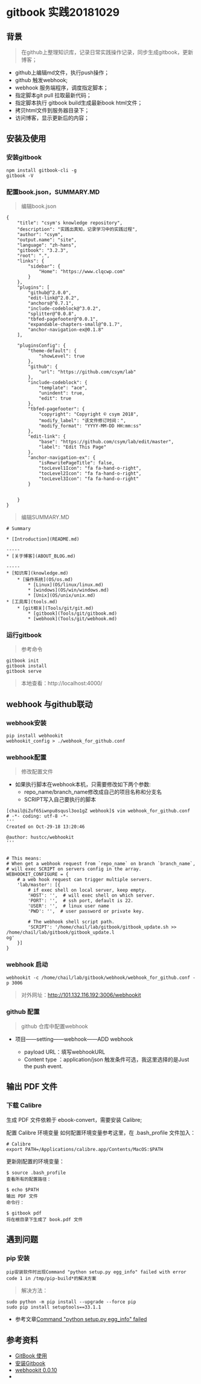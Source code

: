 # gitbook 实践20181029
## 背景
> 在github上整理知识库，记录日常实践操作记录，同步生成gitbook，更新博客；

- github上编辑md文件，执行push操作；
- github 触发webhook;
- webhook 服务端程序，调度指定脚本；
- 指定脚本git pull 拉取最新代码；
- 指定脚本执行 gitbook build生成最新book html文件；
- 拷贝html文件到服务器目录下；
- 访问博客，显示更新后的内容；

## 安装及使用

### 安装gitbook
```
npm install gitbook-cli -g
gitbook -V
```
### 配置book.json，SUMMARY.MD
> 编辑book.json

```
{
    "title": "csym's knowledge repository",
    "description": "实践出真知，记录学习中的实践过程",
    "author": "csym",
    "output.name": "site",
    "language": "zh-hans",
    "gitbook": "3.2.3",
    "root": ".",
    "links": {
        "sidebar": {
            "Home": "https://www.clqcwp.com"
        }
    },
    "plugins": [
        "github@^2.0.0",
        "edit-link@^2.0.2",
        "anchors@^0.7.1",
        "include-codeblock@^3.0.2",
        "splitter@^0.0.8",
        "tbfed-pagefooter@^0.0.1",
        "expandable-chapters-small@^0.1.7",
        "anchor-navigation-ex@0.1.8"
    ],

    "pluginsConfig": {
        "theme-default": {
            "showLevel": true
        },
        "github": {
            "url": "https://github.com/csym/lab"
        },
        "include-codeblock": {
            "template": "ace",
            "unindent": true,
            "edit": true
        },
        "tbfed-pagefooter": {
            "copyright": "Copyright © csym 2018",
            "modify_label": "该文件修订时间：",
            "modify_format": "YYYY-MM-DD HH:mm:ss"
        },
        "edit-link": {
            "base": "https://github.com/csym/lab/edit/master",
            "label": "Edit This Page"
        },
        "anchor-navigation-ex": {
            "isRewritePageTitle": false,
            "tocLevel1Icon": "fa fa-hand-o-right",
            "tocLevel2Icon": "fa fa-hand-o-right",
            "tocLevel3Icon": "fa fa-hand-o-right"
        }


    }
}
```
> 编辑SUMMARY.MD

```
# Summary

* [Introduction](README.md)

-----
* [关于博客](ABOUT_BLOG.md)

-----
* [知识库](knowledge.md)
    * [操作系统](OS/os.md)
        * [Linux](OS/linux/linux.md)
        * [windows](OS/win/windows.md)
        * [Unix](OS/unix/unix.md)
* [工具库](tools.md)
    * [git相关](Tools/git/git.md)
        * [gitbook](Tools/git/gitbook.md)
        * [webhook](Tools/git/webhook.md)

```

### 运行gitbook

> 参考命令
```
gitbook init
gitbook install
gitbook serve
```
> 本地查看：http://localhost:4000/

## webhook 与github联动
### webhook安装
```
pip install webhookit
webhookit_config > ./webhook_for_github.conf
```
### webhook配置

> 修改配置文件

- 如果执行脚本在webhook本机，只需要修改如下两个参数:
    - repo_name/branch_name修改成自己的项目名称和分支名
    - SCRIPT写入自己要执行的脚本

```
[chail@iZuf65iwnpu8squsl3oo1gZ webhook]$ vim webhook_for_github.conf                                    
# -*- coding: utf-8 -*-
'''
Created on Oct-29-18 13:20:46

@author: hustcc/webhookit
'''


# This means:
# When get a webhook request from `repo_name` on branch `branch_name`,
# will exec SCRIPT on servers config in the array.
WEBHOOKIT_CONFIGURE = {
    # a web hook request can trigger multiple servers.
    'lab/master': [{
        # if exec shell on local server, keep empty.
        'HOST': '',  # will exec shell on which server.
        'PORT': '',  # ssh port, default is 22.
        'USER': '',  # linux user name
        'PWD': '',  # user password or private key.

        # The webhook shell script path.
        'SCRIPT': '/home/chail/lab/gitbook/gitbook_update.sh >> /home/chail/lab/gitbook/gitbook_update.l
og'
    }]
}
```

### webhook 启动
```
webhookit -c /home/chail/lab/gitbook/webhook/webhook_for_github.conf -p 3006
```
> 对外网址：http://101.132.116.192:3006/webhookit

### github 配置
> github 仓库中配置webhook

- 项目——setting——webhook——ADD webhook

    - payload URL：填写webhookURL
    - Content type ：application/json
触发条件可选，我这里选择的是Just the push event.

## 输出 PDF 文件
### 下载 Calibre
生成 PDF 文件依赖于 ebook-convert，需要安装 Calibre;

配置 Calibre 环境变量
如何配置环境变量参考这里，在 .bash_profile 文件加入：
```
# Calibre
export PATH=/Applications/calibre.app/Contents/MacOS:$PATH
```

更新刚配置的环境变量：
```
$ source .bash_profile
查看所有的配置路径：

$ echo $PATH
输出 PDF 文件
命令行：

$ gitbook pdf
将在根目录下生成了 book.pdf 文件
```

## 遇到问题

### pip 安装 

```
pip安装软件时出现Command "python setup.py egg_info" failed with error code 1 in /tmp/pip-build*的解决方案

```
> 解决方法：
```
sudo python -m pip install --upgrade --force pip 
sudo pip install setuptools==33.1.1
```
- 参考文章[Command "python setup.py egg_info" failed](https://blog.csdn.net/u011092188/article/details/64123561/)

## 参考资料
- [GitBook 使用](https://www.jianshu.com/p/09a1cac0a0d0) 
- [安装Gitbook](https://huangwj.app/ABOUT_BLOG.html)
- [webhookit 0.0.10](https://pypi.org/project/webhookit/)
- []()
